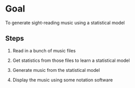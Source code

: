 # Goal

To generate sight-reading music using a statistical model

## Steps

1. Read in a bunch of music files

2. Get statistics from those files to learn a statistical model

3. Generate music from the statistical model

4. Display the music using some notation software

